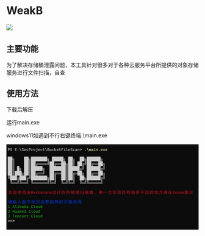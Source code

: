# WeakB
![](https://img.shields.io/badge/Go-1.18-blue)

## 主要功能

为了解决存储桶泄露问题，本工具针对很多对于各种云服务平台所提供的对象存储服务进行文件扫描，自查



## 使用方法

下载后解压

运行main.exe

windows11如遇到不行右键终端.\main.exe

![](https://github.com/0xxbanana/BucketFileScanner/blob/master/WeakB.jpg)

